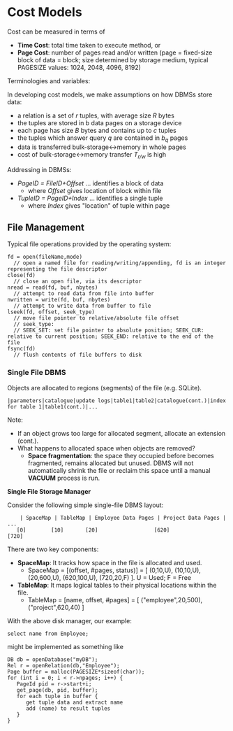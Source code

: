 # Cost Models

Cost can be measured in terms of
 - **Time Cost**: total time taken to execute method, or
 - **Page Cost**: number of pages read and/or written (page = fixed-size block of data = block; size determined by storage medium, typical PAGESIZE values: 1024, 2048, 4096, 8192)

Terminologies and variables:

In developing cost models, we make assumptions on how DBMSs store data:
 - a relation is a set of *r* tuples, with average size *R* bytes
 - the tuples are stored in b data pages on a storage device
 - each page has size *B* bytes and contains up to *c* tuples
 - the tuples which answer query *q* are contained in *b<sub>q</sub>* pages
 - data is transferred bulk-storage↔memory in whole pages
 - cost of bulk-storage↔memory transfer *T<sub>r/w</sub>* is high

Addressing in DBMSs:
 - *PageID = FileID+Offset* ... identifies a block of data
    - where *Offset* gives location of block within file
 - *TupleID = PageID+Index* ... identifies a single tuple
    - where *Index* gives "location" of tuple within page
  
## File Management

Typical file operations provided by the operating system:

```
fd = open(fileName,mode)
  // open a named file for reading/writing/appending, fd is an integer representing the file descriptor
close(fd)
  // close an open file, via its descriptor 
nread = read(fd, buf, nbytes)
  // attempt to read data from file into buffer 
nwritten = write(fd, buf, nbytes)
  // attempt to write data from buffer to file
lseek(fd, offset, seek_type)
  // move file pointer to relative/absolute file offset
  // seek_type:
  // SEEK_SET: set file pointer to absolute position; SEEK_CUR: relative to current position; SEEK_END: relative to the end of the file
fsync(fd)
  // flush contents of file buffers to disk
```

### Single File DBMS

Objects are allocated to regions (segments) of the file (e.g. SQLite).

```
|parameters|catalogue|update logs|table1|table2|catalogue(cont.)|index for table 1|table1(cont.)|...
```

Note:
 - If an object grows too large for allocated segment, allocate an extension (cont.).
 - What happens to allocated space when objects are removed?
    - **Space fragmentation**: the space they occupied before becomes fragmented, remains allocated but unused. DBMS will not automatically shrink the file or reclaim this space until a manual **VACUUM** process is run.

**Single File Storage Manager**

Consider the following simple single-file DBMS layout:

```
    | SpaceMap | TableMap | Employee Data Pages | Project Data Pages | ...
   [0]        [10]       [20]                  [620]                [720]
```

There are two key components:
 - **SpaceMap**: It tracks how space in the file is allocated and used.
    - SpaceMap = [(offset, #pages, status)] = [ (0,10,U), (10,10,U), (20,600,U), (620,100,U), (720,20,F) ]. U = Used; F = Free
 - **TableMap**: It maps logical tables to their physical locations within the file.
    - TableMap = [name, offset, #pages] = [ ("employee",20,500), ("project",620,40) ]

With the above disk manager, our example:

```
select name from Employee;
```

might be implemented as something like

```
DB db = openDatabase("myDB");
Rel r = openRelation(db,"Employee");
Page buffer = malloc(PAGESIZE*sizeof(char));
for (int i = 0; i < r->npages; i++) {
   PageId pid = r->start+i;
   get_page(db, pid, buffer);
   for each tuple in buffer {
      get tuple data and extract name
      add (name) to result tuples
   }
}
```










































































